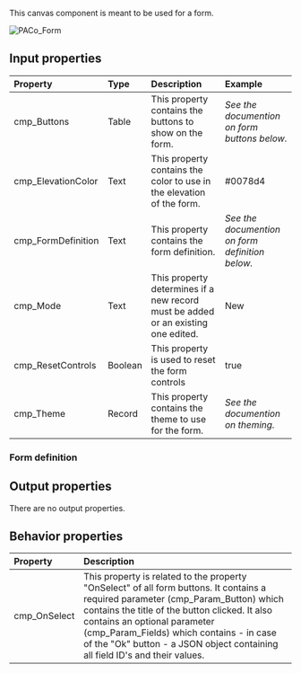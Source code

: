 This canvas component is meant to be used for a form.

![PACo_Form](https://user-images.githubusercontent.com/35654198/197223488-dc2e487e-de05-4a2b-9e3c-cbf3c2c560e5.png)

## **Input properties**

| Property | Type | Description | Example |
| :--- | :--- | :--- | :--- |
| cmp_Buttons | Table | This property contains the buttons to show on the form. | *See the documention on form buttons below.* |
| cmp_ElevationColor | Text | This property contains the color to use in the elevation of the form. | #0078d4 |
| cmp_FormDefinition | Text | This property contains the form definition. | *See the documention on form definition below.* |
| cmp_Mode | Text | This property determines if a new record must be added or an existing one edited. | New |
| cmp_ResetControls | Boolean | This property is used to reset the form controls | true |
| cmp_Theme | Record | This property contains the theme to use for the form. | *See the documention on theming.* |

### Form definition


## **Output properties**

There are no output properties.

## **Behavior properties**

| Property | Description |
| :--- | :--- |
| cmp_OnSelect | This property is related to the property "OnSelect" of all form buttons. It contains a required parameter (cmp_Param_Button) which contains the title of the button clicked. It also contains an optional parameter (cmp_Param_Fields) which contains - in case of the "Ok" button - a JSON object containing all field ID's and their values. |

